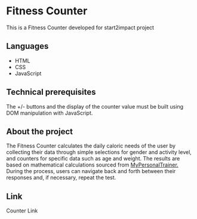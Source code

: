 # Fitness Counter

This is a Fitness Counter developed for start2impact project

## Languages

- HTML
- CSS
- JavaScript

## Technical prerequisites

The +/- buttons and the display of the counter value must be built using DOM manipulation with JavaScript.

## About the project

The Fitness Counter calculates the daily caloric needs of the user by collecting their data through simple selections for gender and activity level, and counters for specific data such as age and weight. The results are based on mathematical calculations sourced from <a href="https://www.my-personaltrainer.it/calcolo-calorie2.html">MyPersonalTrainer.</a><br>
During the process, users can navigate back and forth between their responses and, if necessary, repeat the test.

## Link

Counter Link
